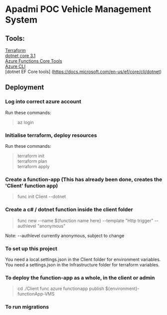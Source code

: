 
# Apadmi POC Vehicle Management System

## Tools:

[Terraform](https://learn.hashicorp.com/tutorials/terraform/install-cli)  
[dotnet core 3.1](https://dotnet.microsoft.com/download)  
[Azure Functions Core Tools](https://docs.microsoft.com/en-us/azure/azure-functions/functions-run-local?tabs=windows%2Ccsharp%2Cbash#v2)  
[Azure CLI](https://docs.microsoft.com/en-us/cli/azure/install-azure-cli)  
[dotnet EF Core tools] (https://docs.microsoft.com/en-us/ef/core/cli/dotnet)

## Deployment

### Log into correct azure account  

Run these commands:

> az login  

### Initialise terraform, deploy resources  

Run these commands:


> terraform init  
> terraform plan  
> terraform apply

### Create a function-app (This has already been done, creates the 'Client' function app)

> func init Client --dotnet

### Create a c# / dotnet function inside the client folder

> func new --name ${function name here} --template "Http trigger" --authlevel "anonymous"  

Note: --authlevel currently anonymous, subject to change 

### To set up this project

You need a local.settings.json in the Client folder for environment variables.
You need a settings.json in the Infrastructure folder for terraform variables.


### To deploy the function-app as a whole, in the client or admin  
> cd ./Client
> func azure functionapp publish ${environment}-functionApp-VMS


### To run migrations 